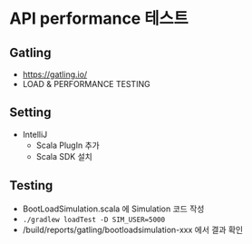 # API performance 테스트

## Gatling
- https://gatling.io/
- LOAD & PERFORMANCE TESTING

## Setting
- IntelliJ
  - Scala PlugIn 추가
  - Scala SDK 설치
  
## Testing
- BootLoadSimulation.scala 에 Simulation 코드 작성
- ``./gradlew loadTest -D SIM_USER=5000``
- /build/reports/gatling/bootloadsimulation-xxx 에서 결과 확인